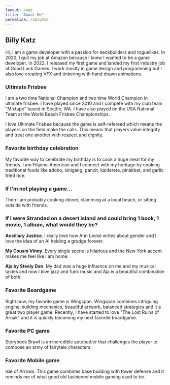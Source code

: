 ```yaml
---
layout: page
title: "About Me"
permalink: /aboutme
---
```


## Billy Katz
Hi, I am a game developer with a passion for deckbuilders and roguelikes.  In 2020, I quit my job at Amazon because I knew I wanted to be a game developer. In 2022, I released my first game and landed my first industry job at Good Luck Games.  I work mostly in game design and programming but I also love creating VFX and tinkering with hand drawn animations. 

### Ultimate Frisbee
I am a two time National Champion and two time World Champion in ultimate frisbee.  I have played since 2010 and I compete with my club team "Mixtape" based in Seattle, WA. I have also played on the USA National Team at the World Beach Frisbee Championships.  

I love Ultimate Frisbee because the game is self-refereed which means the players on the field make the calls.  This means that players value integrity and treat one another with respect and dignity. 

### Favorite birthday celebration
My favorite way to celebrate my birthday is to cook a huge meal for my friends. I am Filipino-American and I connect with my heritage by cooking traditional foods like adobo, sinigang, pancit, kaldereta, pinakbet, and garlic fried rice. 

### If I'm not playing a game...
Then I am probably cooking dinner, clamming at a local beach, or sitting outside with friends.

### If I were Stranded on a desert island and could bring 1 book, 1 movie, 1 album, what would they be?
**Ancillary Justice**.  I really love how Ann Lecke writes about gender and I love the idea of an AI holding a grudge forever.


**My Cousin Vinny**.  Every single scene is hilarious and the New York accent makes me feel like I am home.


**Aja by Steely Dan**.  My dad was a huge influence on me and my musical tastes and now I love jazz and funk music and Aja is a beautiful combination of both.


### Favorite Boardgame
Right now, my favorite game is Wingspan. Wingspan combines intriguing engine-building mechanics, beautiful artwork, balanced strategies and it a great two player game.  Recently, I have started to love "The Lost Ruins of Arnak" and it is quickly becoming my next favorite boardgame.

### Favorite PC game 
Storybook Brawl is an incredible autobattler that challenges the player to compose an army of fairytale characters.    

### Favorite Mobile game
Isle of Arrows.  This game combines base building with tower defense and it reminds me of what good old fashioned mobile gaming used to be. 